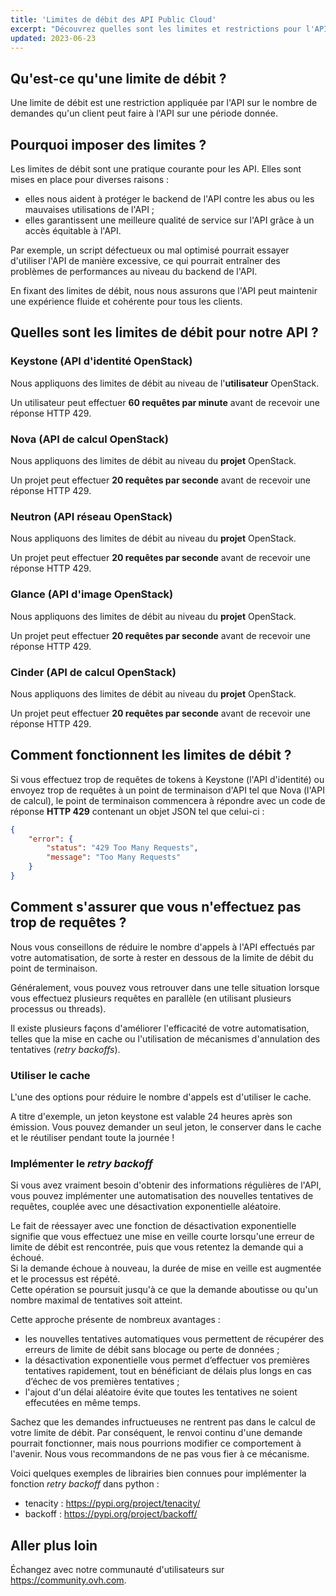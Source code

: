 ```yaml
---
title: 'Limites de débit des API Public Cloud'
excerpt: "Découvrez quelles sont les limites et restrictions pour l'API Public Cloud"
updated: 2023-06-23
---
```


## Qu'est-ce qu'une limite de débit ?

Une limite de débit est une restriction appliquée par l'API sur le nombre de demandes qu'un client peut faire à l'API sur une période donnée.

## Pourquoi imposer des limites ?

Les limites de débit sont une pratique courante pour les API. Elles sont mises en place pour diverses raisons :

- elles nous aident à protéger le backend de l'API contre les abus ou les mauvaises utilisations de l'API ;
- elles garantissent une meilleure qualité de service sur l'API grâce à un accès équitable à l'API.

Par exemple, un script défectueux ou mal optimisé pourrait essayer d'utiliser l'API de manière excessive, ce qui pourrait entraîner des problèmes de performances au niveau du backend de l'API. 

En fixant des limites de débit, nous nous assurons que l'API peut maintenir une expérience fluide et cohérente pour tous les clients.

## Quelles sont les limites de débit pour notre API ?

### Keystone (API d'identité OpenStack)

Nous appliquons des limites de débit au niveau de l'**utilisateur** OpenStack.

Un utilisateur peut effectuer **60 requêtes par minute** avant de recevoir une réponse HTTP 429.

### Nova (API de calcul OpenStack)

Nous appliquons des limites de débit au niveau du **projet** OpenStack.

Un projet peut effectuer **20 requêtes par seconde** avant de recevoir une réponse HTTP 429.

### Neutron (API réseau OpenStack)

Nous appliquons des limites de débit au niveau du **projet** OpenStack.

Un projet peut effectuer **20 requêtes par seconde** avant de recevoir une réponse HTTP 429.

### Glance (API d'image OpenStack)

Nous appliquons des limites de débit au niveau du **projet** OpenStack.

Un projet peut effectuer **20 requêtes par seconde** avant de recevoir une réponse HTTP 429.

### Cinder (API de calcul OpenStack)

Nous appliquons des limites de débit au niveau du **projet** OpenStack.

Un projet peut effectuer **20 requêtes par seconde** avant de recevoir une réponse HTTP 429.

## Comment fonctionnent les limites de débit ?

Si vous effectuez trop de requêtes de tokens à Keystone (l'API d'identité) ou envoyez trop de requêtes à un point de terminaison d'API tel que Nova (l'API de calcul), le point de terminaison commencera à répondre avec un code de réponse **HTTP 429** contenant un objet JSON tel que celui-ci :

```json
{
    "error": {
        "status": "429 Too Many Requests",
        "message": "Too Many Requests"
    }
}
```

## Comment s'assurer que vous n'effectuez pas trop de requêtes ?

Nous vous conseillons de réduire le nombre d'appels à l'API effectués par votre automatisation, de sorte à rester en dessous de la limite de débit du point de terminaison.

Généralement, vous pouvez vous retrouver dans une telle situation lorsque vous effectuez plusieurs requêtes en parallèle (en utilisant plusieurs processus ou threads).

Il existe plusieurs façons d'améliorer l'efficacité de votre automatisation, telles que la mise en cache ou l'utilisation de mécanismes d'annulation des tentatives (*retry backoffs*).

### Utiliser le cache

L'une des options pour réduire le nombre d'appels est d'utiliser le cache.

A titre d'exemple, un jeton keystone est valable 24 heures après son émission. Vous pouvez demander un seul jeton, le conserver dans le cache et le réutiliser pendant toute la journée !

### Implémenter le *retry backoff*

Si vous avez vraiment besoin d'obtenir des informations régulières de l'API, vous pouvez implémenter une automatisation des nouvelles tentatives de requêtes, couplée avec une désactivation exponentielle aléatoire.

Le fait de réessayer avec une fonction de désactivation exponentielle signifie que vous effectuez une mise en veille courte lorsqu'une erreur de limite de débit est rencontrée, puis que vous retentez la demande qui a échoué.<br>
Si la demande échoue à nouveau, la durée de mise en veille est augmentée et le processus est répété.<br>
Cette opération se poursuit jusqu'à ce que la demande aboutisse ou qu'un nombre maximal de tentatives soit atteint.

Cette approche présente de nombreux avantages :

- les nouvelles tentatives automatiques vous permettent de récupérer des erreurs de limite de débit sans blocage ou perte de données ;
- la désactivation exponentielle vous permet d’effectuer vos premières tentatives rapidement, tout en bénéficiant de délais plus longs en cas d’échec de vos premières tentatives ;
- l'ajout d'un délai aléatoire évite que toutes les tentatives ne soient effecutées en même temps.

Sachez que les demandes infructueuses ne rentrent pas dans le calcul de votre limite de débit. Par conséquent, le renvoi continu d'une demande pourrait fonctionner, mais nous pourrions modifier ce comportement à l'avenir. Nous vous recommandons de ne pas vous fier à ce mécanisme.

Voici quelques exemples de librairies bien connues pour implémenter la fonction *retry backoff* dans python :

- tenacity : <https://pypi.org/project/tenacity/>
- backoff : <https://pypi.org/project/backoff/>

## Aller plus loin

Échangez avec notre communauté d'utilisateurs sur <https://community.ovh.com>.
